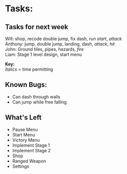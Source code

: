 # Tasks:

## Tasks for next week
Will: shop, recode double jump, fix dash, *run start*, *attack*\
Anthony: jump, double jump, landing, dash, *attack*, *hit*\
John: Ground tiles, pipes, hazards, *fire*\
Liam: Stage 1 level design, start menu

**Key:**\
*italics* = time permitting

## Known Bugs:
- Can dash through walls
- Can jump while free falling

## What's Left
- Pause Menu
- Start Menu
- Victory Menu
- Implement Stage 1
- Implement Stage 2
- Shop
- Ranged Weapon
- Settings